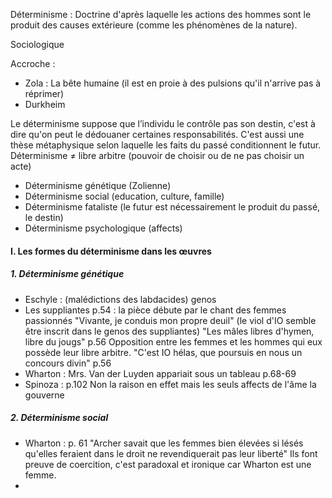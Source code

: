 Déterminisme : Doctrine d'après laquelle les actions des hommes sont le produit des causes extérieure (comme les phénomènes de la nature). 

Sociologique

Accroche :
- Zola : La bête humaine (il est en proie à des pulsions qu'il n'arrive pas à réprimer)
- Durkheim

Le déterminisme suppose que l’individu le contrôle pas son destin, c'est à dire qu'on peut le dédouaner certaines responsabilités. 
C'est aussi une thèse métaphysique selon laquelle les faits du passé conditionnent le futur. 
Déterminisme $\neq$ libre arbitre (pouvoir de choisir ou de ne pas choisir un acte)

- Déterminisme génétique (Zolienne)
- Déterminisme social (education, culture, famille)
- Déterminisme fataliste (le futur est nécessairement le produit du passé, le destin)
- Déterminisme psychologique (affects)

#### I. Les formes du déterminisme dans les œuvres
##### 1. Déterminisme génétique
- Eschyle : (malédictions des labdacides) genos
- Les suppliantes p.54 : la pièce débute par le chant des femmes passionnés "Vivante, je conduis mon propre deuil" (le viol d'IO semble être inscrit dans le genos des suppliantes)
  "Les mâles libres d'hymen, libre du jougs" p.56
  Opposition entre les femmes et les hommes qui eux possède leur libre arbitre. 
  "C'est IO hélas, que poursuis en nous un concours divin" p.56 
- Wharton : Mrs. Van der Luyden appariait sous un tableau p.68-69
- Spinoza : p.102 Non la raison en effet mais les seuls affects de l'âme la gouverne

##### 2. Déterminisme social
- Wharton : p. 61 "Archer savait que les femmes bien élevées si lésés qu'elles feraient dans le droit ne revendiquerait pas leur liberté" Ils font preuve de coercition, c'est paradoxal et ironique car Wharton est une femme. 
- 